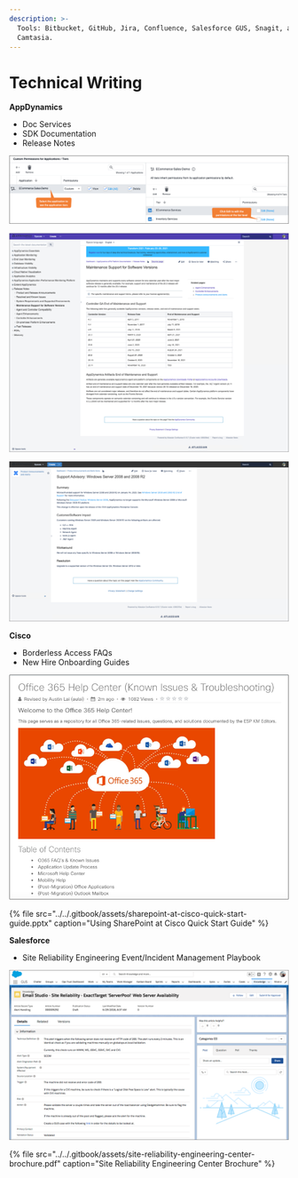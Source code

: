 ```yaml
---
description: >-
  Tools: Bitbucket, GitHub, Jira, Confluence, Salesforce GUS, Snagit, and
  Camtasia.
---
```


# Technical Writing

**AppDynamics**

* Doc Services
* SDK Documentation
* Release Notes

![Custom Application-Level Permissions](../../.gitbook/assets/customize-permissions-tier-bordered.png)

![Maintenance Support for Software Versions](../../.gitbook/assets/maintenance-support-for-software-versions-bordered.png)

![Support Advisory: Windows Server 2008 and R2](../../.gitbook/assets/support-advisory-bordered.png)

**Cisco**

* Borderless Access FAQs
* New Hire Onboarding Guides

![Cisco Office 365 Help Center](../../.gitbook/assets/o365-help-center-look-bordered.png)

{% file src="../../.gitbook/assets/sharepoint-at-cisco-quick-start-guide.pptx" caption="Using SharePoint at Cisco Quick Start Guide" %}

**Salesforce**

* Site Reliability Engineering Event/Incident Management Playbook

![Salesforce Knowledge Base Article](../../.gitbook/assets/sample-gus-kb-article-bordered.png)

{% file src="../../.gitbook/assets/site-reliability-engineering-center-brochure.pdf" caption="Site Reliability Engineering Center Brochure" %}

